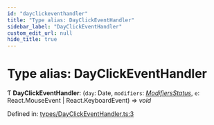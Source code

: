 ```yaml
---
id: "dayclickeventhandler"
title: "Type alias: DayClickEventHandler"
sidebar_label: "DayClickEventHandler"
custom_edit_url: null
hide_title: true
---
```


# Type alias: DayClickEventHandler

Ƭ **DayClickEventHandler**: (`day`: Date, `modifiers`: [*ModifiersStatus*](modifiersstatus.md), `e`: React.MouseEvent \| React.KeyboardEvent) => *void*

Defined in: [types/DayClickEventHandler.ts:3](https://github.com/gpbl/react-day-picker/blob/7a46f8df/packages/react-day-picker/src/types/DayClickEventHandler.ts#L3)
